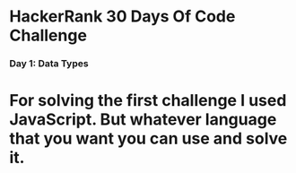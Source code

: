 # HackerRank 30 Days Of Code Challenge
  

### Day 1: Data Types
# For solving the first challenge I used JavaScript. But whatever language that you want you can use and solve it.   